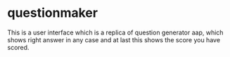 # questionmaker
This is a user interface which is a replica of question generator aap, which shows right answer in any case and at last this shows the score you have scored.
